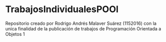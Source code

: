 # TrabajosIndividualesPOOl
Repositorio creado por Rodrigo Andrés Malaver Suárez (1152016) con la unica finalidad de la publicación de trabajos de Programación Orientada a Objetos 1

